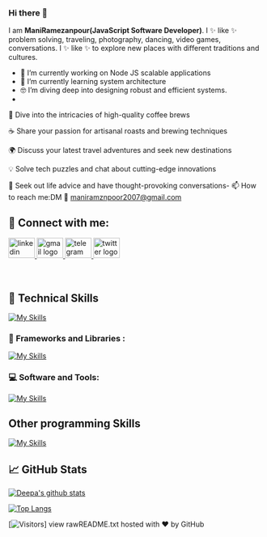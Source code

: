 ### Hi there 👋


I am **ManiRamezanpour(JavaScript Software Developer)**. I ✨ like ✨  problem solving, traveling, photography, dancing, video games, conversations. I ✨ like ✨  to explore new places with different traditions and cultures.

- 🔭 I’m currently working on Node JS scalable applications
- 🌱 I’m currently learning system architecture
- 🤓 I’m diving deep into designing robust and efficient systems.
- 
💬 Dive into the intricacies of high-quality coffee brews

☕️ Share your passion for artisanal roasts and brewing techniques

🌍 Discuss your latest travel adventures and seek new destinations

💡 Solve tech puzzles and chat about cutting-edge innovations

🤔 Seek out life advice and have thought-provoking conversations- 📫 How to reach me:DM 📱 maniramznpoor2007@gmail.com

## 🤝 Connect with me:
<div>
  <a href="https://www.linkedin.com/in/mani-ramezanpour/" target="_blank">
    <img src="https://raw.githubusercontent.com/maurodesouza/profile-readme-generator/master/src/assets/icons/social/linkedin/default.svg" width="52" height="40" alt="linkedin logo"  />
  </a> 
    <a href="maniramznpoor2007@gmail.com" target="_blank">
    <img src="https://raw.githubusercontent.com/maurodesouza/profile-readme-generator/master/src/assets/icons/social/gmail/default.svg" width="52" height="40" alt="gmail logo"  />
      </a>
  <a href="https://t.me/ManiRmp" target="_blank">
    <img src="https://raw.githubusercontent.com/maurodesouza/profile-readme-generator/master/src/assets/icons/social/telegram/default.svg" width="52" height="40" alt="telegram logo"  />
  </a>
  <a href="https://twitter.com/Manirmps" target="_blank">
    <img src="https://raw.githubusercontent.com/maurodesouza/profile-readme-generator/master/src/assets/icons/social/twitter/default.svg" width="52" height="40" alt="twitter logo"  />
  </a>
</div>

</br>
</br>


## 💼 Technical Skills
[![My Skills](https://skillicons.dev/icons?i=js,ts,nodejs,java,html,css,mongodb,mysql,postgres)](https://skillicons.dev)
</br>

### 🧰 Frameworks and Libraries :
[![My Skills](https://skillicons.dev/icons?i=express,nestjs,prisma,react,nextjs,jest,rabbitmq,vite,tailwind,bootstrap,mui,swiper,redis)](https://skillicons.dev)
### 💻 Software and Tools:
[![My Skills](https://skillicons.dev/icons?i=vscode,visualstudio,postman,webstorm,ps,git,github,gitlab,nginx,docker,kafka)](https://skillicons.dev)

##  Other programming Skills
[![My Skills](https://skillicons.dev/icons?i=php,laravel,svelet,csharp,astro,arduino)](https://skillicons.dev)

## 📈 GitHub Stats 

[![Deepa's github stats](https://github-readme-stats.vercel.app/api?username=ManiRamezanpour)](https://github.com/ManiRamezanpour)

[![Top Langs](https://github-readme-stats.vercel.app/api/top-langs/?username=ManiRamezanpour&layout=compact)](https://github.com/ManiRamezanpour)

[![Visitors](https://visitor-badge.glitch.me/badge?page_id=ManiRamezanpour)]
view rawREADME.txt hosted with ❤ by GitHub



